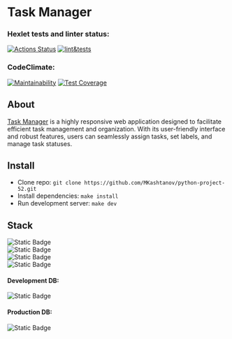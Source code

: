 # Task Manager
### Hexlet tests and linter status:
[![Actions Status](https://github.com/MKashtanov/python-project-52/actions/workflows/hexlet-check.yml/badge.svg)](https://github.com/MKashtanov/python-project-52/actions)
[![lint&tests](https://github.com/MKashtanov/python-project-52/actions/workflows/main.yml/badge.svg)](https://github.com/MKashtanov/python-project-52/actions/workflows/main.yml)
### CodeClimate:
[![Maintainability](https://api.codeclimate.com/v1/badges/3f1d20e3756af7b88113/maintainability)](https://codeclimate.com/github/MKashtanov/python-project-52/maintainability)
[![Test Coverage](https://api.codeclimate.com/v1/badges/3f1d20e3756af7b88113/test_coverage)](https://codeclimate.com/github/MKashtanov/python-project-52/test_coverage)
## About  
[Task Manager](https://task-manager-2l3z.onrender.com/) is a highly responsive web application designed to facilitate efficient task management and organization. With its user-friendly interface and robust features, users can seamlessly assign tasks, set labels, and manage task statuses.  
## Install  
- Clone repo: `git clone https://github.com/MKashtanov/python-project-52.git`
- Install dependencies: `make install`
- Run development server: `make dev`  
## Stack  
![Static Badge](https://img.shields.io/badge/Python-3.10-blue)  
![Static Badge](https://img.shields.io/badge/Django-4.2.5-green)  
![Static Badge](https://img.shields.io/badge/Django_bootstrap4-23.2-purple)  
![Static Badge](https://img.shields.io/badge/rollbar-0.16.3-red)  
#### Development DB:  
![Static Badge](https://img.shields.io/badge/SQLite-3-brown)  
#### Production DB:  
![Static Badge](https://img.shields.io/badge/PostgreSQL-15-brown)  

